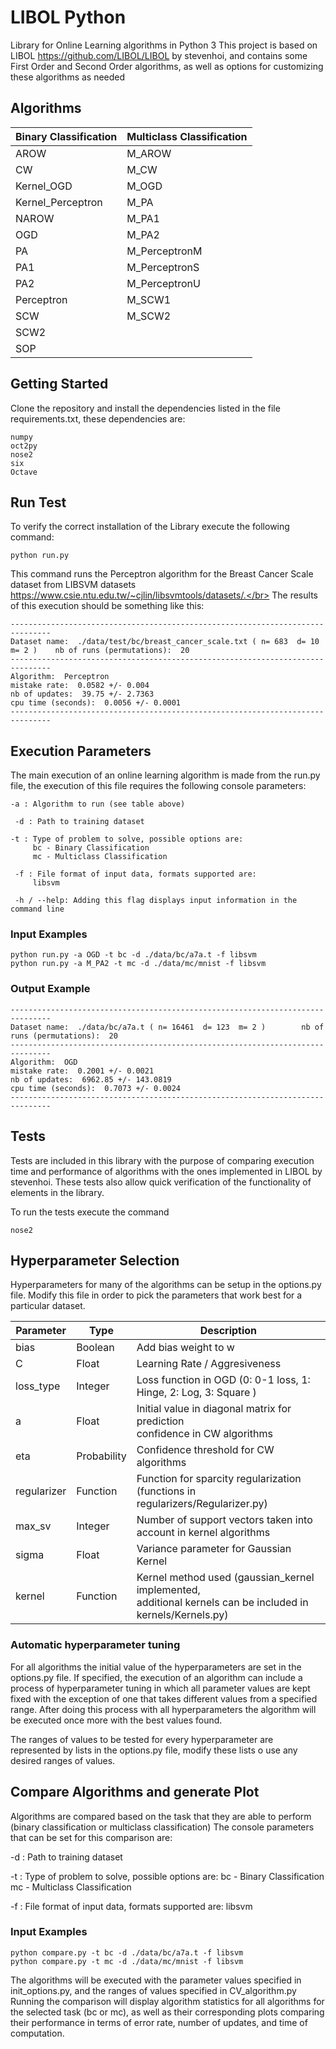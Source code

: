 # LIBOL Python

Library for Online Learning algorithms in Python 3
This project is based on LIBOL https://github.com/LIBOL/LIBOL by stevenhoi,
and contains some First Order and Second Order algorithms, as well as options for 
customizing these algorithms as needed

## Algorithms

Binary Classification  | Multiclass Classification
---------------------- | -------------------------
AROW                   | M_AROW
CW                     | M_CW
Kernel_OGD             | M_OGD
Kernel_Perceptron      | M_PA
NAROW                  | M_PA1
OGD                    | M_PA2
PA                     | M_PerceptronM
PA1                    | M_PerceptronS
PA2                    | M_PerceptronU
Perceptron             | M_SCW1
SCW                    | M_SCW2
SCW2                   | 
SOP                    |


## Getting Started

Clone the repository and install the dependencies listed in the file requirements.txt, these dependencies are:
```
numpy
oct2py
nose2
six
Octave
```

## Run Test

To verify the correct installation of the Library execute the following command:
```
python run.py
```
This command runs the Perceptron algorithm for the Breast Cancer Scale dataset from LIBSVM datasets https://www.csie.ntu.edu.tw/~cjlin/libsvmtools/datasets/.</br>
The results of this execution should be something like this:

```
-------------------------------------------------------------------------------
Dataset name:  ./data/test/bc/breast_cancer_scale.txt ( n= 683  d= 10  m= 2 )    nb of runs (permutations):  20
-------------------------------------------------------------------------------
Algorithm:  Perceptron
mistake rate:  0.0582 +/- 0.004
nb of updates:  39.75 +/- 2.7363
cpu time (seconds):  0.0056 +/- 0.0001
-------------------------------------------------------------------------------
```

## Execution Parameters

The main execution of an online learning algorithm is made from the run.py file,
the execution of this file requires the following console parameters:

```
-a : Algorithm to run (see table above)

 -d : Path to training dataset

-t : Type of problem to solve, possible options are:
     bc - Binary Classification
     mc - Multiclass Classification
 
 -f : File format of input data, formats supported are:
     libsvm

 -h / --help: Adding this flag displays input information in the command line

```
### Input Examples

```
python run.py -a OGD -t bc -d ./data/bc/a7a.t -f libsvm
python run.py -a M_PA2 -t mc -d ./data/mc/mnist -f libsvm

```
### Output Example
```
-------------------------------------------------------------------------------
Dataset name:  ./data/bc/a7a.t ( n= 16461  d= 123  m= 2 )        nb of runs (permutations):  20
-------------------------------------------------------------------------------
Algorithm:  OGD
mistake rate:  0.2001 +/- 0.0021
nb of updates:  6962.85 +/- 143.0819
cpu time (seconds):  0.7073 +/- 0.0024
-------------------------------------------------------------------------------
```
## Tests

Tests are included in this library with the purpose of comparing execution time and performance of algorithms with the ones implemented in LIBOL by stevenhoi.
These tests also allow quick verification of the functionality of elements in the library.

To run the tests execute the command
```
nose2
```

## Hyperparameter Selection

Hyperparameters for many of the algorithms can be setup in the options.py file.
Modify this file in order to pick the parameters that work best for a particular dataset.

Parameter   | Type        |                 Description
------------|-------------|------------------------------------------------------------
bias        | Boolean     | Add bias weight to w
C           | Float       | Learning Rate / Aggresiveness
loss_type   | Integer     | Loss function in OGD (0: 0-1 loss, 1: Hinge, 2: Log, 3: Square )
a           | Float       | Initial value in diagonal matrix for prediction <br> confidence in CW algorithms
eta         | Probability | Confidence threshold for CW algorithms
regularizer | Function    | Function for sparcity regularization (functions in regularizers/Regularizer.py)
max_sv      | Integer     | Number of support vectors taken into account in kernel algorithms
sigma       | Float       | Variance parameter for Gaussian Kernel
kernel      | Function    | Kernel method used (gaussian_kernel implemented, <br> additional kernels can be included in kernels/Kernels.py) 

### Automatic hyperparameter tuning

For all algorithms the initial value of the hyperparameters are set in the options.py file.
If specified, the execution of an algorithm can include a process of hyperparameter tuning in which all parameter values are kept fixed with the exception of one that takes different values from a specified range. After doing this process with all hyperparameters the algorithm will be executed once more with the best values found.

The ranges of values to be tested for every hyperparameter are represented by lists in the options.py file, modify these lists o use any desired ranges of values.

## Compare Algorithms and generate Plot

Algorithms are compared based on the task that they are able to perform (binary classification or multiclass classification)
The console parameters that can be set for this comparison are:

 -d : Path to training dataset

-t : Type of problem to solve, possible options are:
     bc - Binary Classification
     mc - Multiclass Classification
 
 -f : File format of input data, formats supported are:
     libsvm

### Input Examples
```
python compare.py -t bc -d ./data/bc/a7a.t -f libsvm
python compare.py -t mc -d ./data/mc/mnist -f libsvm
```
The algorithms will be executed with the parameter values specified in init_options.py, and the ranges of values specified in CV_algorithm.py
Running the comparison will display algorithm statistics for all algorithms for the selected task (bc or mc), as well as their corresponding plots comparing their performance in terms of error rate, number of updates, and time of computation.
